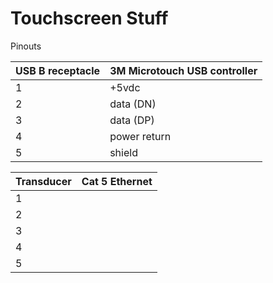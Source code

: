Touchscreen Stuff
=================

Pinouts

| USB B receptacle | 3M Microtouch USB controller |
|------------------|------------------------------|
| 1                | +5vdc                        |
| 2                | data (DN)                    |
| 3                | data (DP)                    |
| 4                | power return                 |
| 5                | shield                       |

| Transducer | Cat 5 Ethernet |
| -----------| -------------- |
| 1          |               |
| 2          |               |
| 3          |               |
| 4          |               |
| 5          |               |
